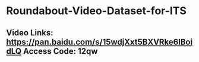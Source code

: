 # Roundabout-Video-Dataset-for-ITS
## Video Links: https://pan.baidu.com/s/15wdjXxt5BXVRke6lBoidLQ  Access Code: 12qw 
